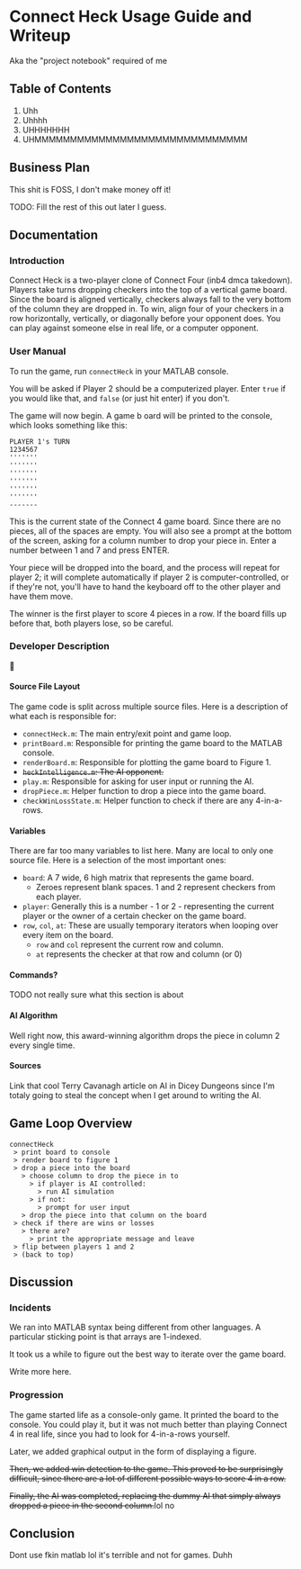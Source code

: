 # Connect Heck Usage Guide and Writeup

Aka the "project notebook" required of me

## Table of Contents

1. Uhh
2. Uhhhh
3. UHHHHHHH
4. UHMMMMMMMMMMMMMMMMMMMMMMMMMMMMMM

## Business Plan

This shit is FOSS, I don't make money off it!

TODO: Fill the rest of this out later I guess.

## Documentation

### Introduction

Connect Heck is a two-player clone of Connect Four (inb4 dmca takedown). 
Players take turns dropping checkers into the top of a vertical game 
board. Since the board is aligned vertically, checkers always fall to 
the very bottom of the column they are dropped in. To win, align four of 
your checkers in a row horizontally, vertically, or diagonally before 
your opponent does. You can play against someone else in real life, or a 
computer opponent.

### User Manual

To run the game, run `connectHeck` in your MATLAB console.

You will be asked if Player 2 should be a computerized player. Enter 
`true` if you would like that, and `false` (or just hit enter) if you 
don't.

The game will now begin. A game b oard will be printed to the console, 
which looks something like this:

    PLAYER 1's TURN
    1234567
    '''''''
    '''''''
    '''''''
    '''''''
    '''''''
    '''''''
    -------

This is the current state of the Connect 4 game board. Since there are 
no pieces, all of the spaces are empty. You will also see a prompt at 
the bottom of the screen, asking for a column number to drop your piece 
in. Enter a number between 1 and 7 and press ENTER.

Your piece will be dropped into the board, and the process will repeat 
for player 2; it will complete automatically if player 2 is 
computer-controlled, or if they're not, you'll have to hand the keyboard 
off to the other player and have them move.

The winner is the first player to score 4 pieces in a row. If the board 
fills up before that, both players lose, so be careful.

### Developer Description

:spaghetti:

#### Source File Layout

The game code is split across multiple source files. Here is a 
description of what each is responsible for:

* `connectHeck.m`: The main entry/exit point and game loop.
* `printBoard.m`: Responsible for printing the game board to the MATLAB 
console.
* `renderBoard.m`: Responsible for plotting the game board to Figure 1.
* ~~`heckIntelligence.m`: The AI opponent.~~
* `play.m`: Responsible for asking for user input or running the AI. 
* `dropPiece.m`: Helper function to drop a piece into the game board.
* `checkWinLossState.m`: Helper function to check if there are any 
4-in-a-rows.

#### Variables

There are far too many variables to list here. Many are local to only 
one source file. Here is a selection of the most important ones:

* `board`: A 7 wide, 6 high matrix that represents the game board.
	* Zeroes represent blank spaces. 1 and 2 represent checkers from 
each player.
* `player`: Generally this is a number - 1 or 2 - representing the 
current player or the owner of a certain checker on the game board.
* `row`, `col`, `at`: These are usually temporary iterators when looping 
over every item on the board.
	* `row` and `col` represent the current row and column.
	* `at` represents the checker at that row and column (or 0)

#### Commands?

TODO not really sure what this section is about

#### AI Algorithm

Well right now, this award-winning algorithm drops the piece in column 2 
every single time.

#### Sources

Link that cool Terry Cavanagh article on AI in Dicey Dungeons since I'm 
totaly going to steal the concept when I get around to writing the AI.

## Game Loop Overview

    connectHeck
     > print board to console
     > render board to figure 1
     > drop a piece into the board
       > choose column to drop the piece in to
         > if player is AI controlled:
           > run AI simulation
         > if not:
           > prompt for user input
       > drop the piece into that column on the board
     > check if there are wins or losses
       > there are?
         > print the appropriate message and leave
     > flip between players 1 and 2
     > (back to top)

## Discussion

### Incidents

We ran into MATLAB syntax being different from other languages. A 
particular sticking point is that arrays are 1-indexed.

It took us a while to figure out the best way to iterate over the game 
board. 

Write more here.

### Progression

The game started life as a console-only game. It printed the board to 
the console. You could play it, but it was not much better than playing 
Connect 4 in real life, since you had to look for 4-in-a-rows yourself.

Later, we added graphical output in the form of displaying a figure.

~~Then, we added win detection to the game. This proved to be 
surprisingly difficult, since there are a lot of different possible ways 
to score 4 in a row.~~

~~Finally, the AI was completed, replacing the dummy AI that simply 
always dropped a piece in the second column.~~lol no

## Conclusion

Dont use fkin matlab lol it's terrible and not for games. Duhh
